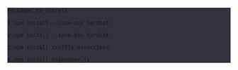 <div style="background-color: rgb(50, 50, 60);">

``` 
Packages to install 

1.npm install --save-dev hardhat

2.npm install --save-dev hardhat

3.npm install truffle-assertions

4.npm install bignumber.js
```
</div><br/>